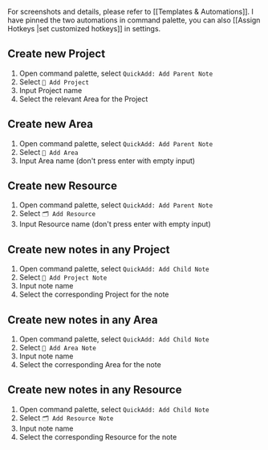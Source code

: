 For screenshots and details, please refer to [[Templates & Automations]].
I have pinned the two automations in command palette, you can also [[Assign Hotkeys |set customized hotkeys]] in settings.

## Create new Project
1. Open command palette, select `QuickAdd: Add Parent Note`
2. Select `🎯 Add Project`
3. Input Project name
4. Select the relevant Area for the Project

## Create new Area
1. Open command palette, select `QuickAdd: Add Parent Note`
2. Select `🌳 Add Area`
3. Input Area name (don't press enter with empty input)

## Create new Resource
1. Open command palette, select `QuickAdd: Add Parent Note`
2. Select `🗂️ Add Resource`
3. Input Resource name (don't press enter with empty input)

## Create new notes in any Project
1. Open command palette, select `QuickAdd: Add Child Note`
2. Select `🎯 Add Project Note`
3. Input note name
4. Select the corresponding Project for the note

## Create new notes in any Area
1. Open command palette, select `QuickAdd: Add Child Note`
2. Select `🌳 Add Area Note`
3. Input note name
4. Select the corresponding Area for the note 

## Create new notes in any Resource
1. Open command palette, select `QuickAdd: Add Child Note`
2. Select `🗂️ Add Resource Note`
3. Input note name
4. Select the corresponding Resource for the note 